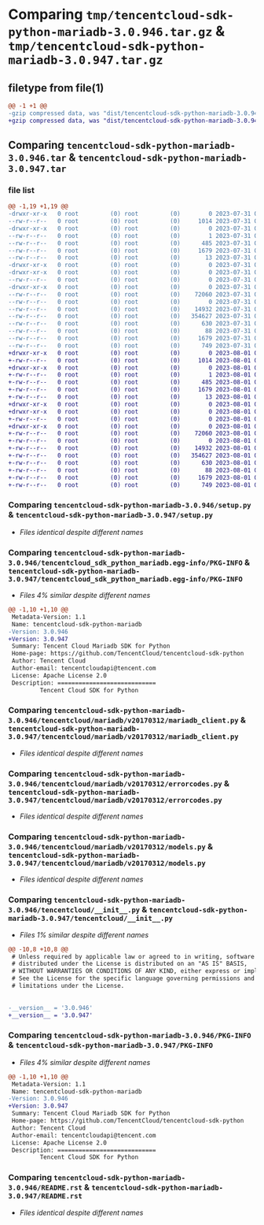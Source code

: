 # Comparing `tmp/tencentcloud-sdk-python-mariadb-3.0.946.tar.gz` & `tmp/tencentcloud-sdk-python-mariadb-3.0.947.tar.gz`

## filetype from file(1)

```diff
@@ -1 +1 @@
-gzip compressed data, was "dist/tencentcloud-sdk-python-mariadb-3.0.946.tar", last modified: Mon Jul 31 00:31:43 2023, max compression
+gzip compressed data, was "dist/tencentcloud-sdk-python-mariadb-3.0.947.tar", last modified: Tue Aug  1 00:51:50 2023, max compression
```

## Comparing `tencentcloud-sdk-python-mariadb-3.0.946.tar` & `tencentcloud-sdk-python-mariadb-3.0.947.tar`

### file list

```diff
@@ -1,19 +1,19 @@
-drwxr-xr-x   0 root         (0) root         (0)        0 2023-07-31 00:31:43.000000 tencentcloud-sdk-python-mariadb-3.0.946/
--rw-r--r--   0 root         (0) root         (0)     1014 2023-07-31 00:31:43.000000 tencentcloud-sdk-python-mariadb-3.0.946/setup.py
-drwxr-xr-x   0 root         (0) root         (0)        0 2023-07-31 00:31:43.000000 tencentcloud-sdk-python-mariadb-3.0.946/tencentcloud_sdk_python_mariadb.egg-info/
--rw-r--r--   0 root         (0) root         (0)        1 2023-07-31 00:31:43.000000 tencentcloud-sdk-python-mariadb-3.0.946/tencentcloud_sdk_python_mariadb.egg-info/dependency_links.txt
--rw-r--r--   0 root         (0) root         (0)      485 2023-07-31 00:31:43.000000 tencentcloud-sdk-python-mariadb-3.0.946/tencentcloud_sdk_python_mariadb.egg-info/SOURCES.txt
--rw-r--r--   0 root         (0) root         (0)     1679 2023-07-31 00:31:43.000000 tencentcloud-sdk-python-mariadb-3.0.946/tencentcloud_sdk_python_mariadb.egg-info/PKG-INFO
--rw-r--r--   0 root         (0) root         (0)       13 2023-07-31 00:31:43.000000 tencentcloud-sdk-python-mariadb-3.0.946/tencentcloud_sdk_python_mariadb.egg-info/top_level.txt
-drwxr-xr-x   0 root         (0) root         (0)        0 2023-07-31 00:31:43.000000 tencentcloud-sdk-python-mariadb-3.0.946/tencentcloud/
-drwxr-xr-x   0 root         (0) root         (0)        0 2023-07-31 00:31:43.000000 tencentcloud-sdk-python-mariadb-3.0.946/tencentcloud/mariadb/
--rw-r--r--   0 root         (0) root         (0)        0 2023-07-31 00:31:43.000000 tencentcloud-sdk-python-mariadb-3.0.946/tencentcloud/mariadb/__init__.py
-drwxr-xr-x   0 root         (0) root         (0)        0 2023-07-31 00:31:43.000000 tencentcloud-sdk-python-mariadb-3.0.946/tencentcloud/mariadb/v20170312/
--rw-r--r--   0 root         (0) root         (0)    72060 2023-07-31 00:31:43.000000 tencentcloud-sdk-python-mariadb-3.0.946/tencentcloud/mariadb/v20170312/mariadb_client.py
--rw-r--r--   0 root         (0) root         (0)        0 2023-07-31 00:31:43.000000 tencentcloud-sdk-python-mariadb-3.0.946/tencentcloud/mariadb/v20170312/__init__.py
--rw-r--r--   0 root         (0) root         (0)    14932 2023-07-31 00:31:43.000000 tencentcloud-sdk-python-mariadb-3.0.946/tencentcloud/mariadb/v20170312/errorcodes.py
--rw-r--r--   0 root         (0) root         (0)   354627 2023-07-31 00:31:43.000000 tencentcloud-sdk-python-mariadb-3.0.946/tencentcloud/mariadb/v20170312/models.py
--rw-r--r--   0 root         (0) root         (0)      630 2023-07-31 00:31:43.000000 tencentcloud-sdk-python-mariadb-3.0.946/tencentcloud/__init__.py
--rw-r--r--   0 root         (0) root         (0)       88 2023-07-31 00:31:43.000000 tencentcloud-sdk-python-mariadb-3.0.946/setup.cfg
--rw-r--r--   0 root         (0) root         (0)     1679 2023-07-31 00:31:43.000000 tencentcloud-sdk-python-mariadb-3.0.946/PKG-INFO
--rw-r--r--   0 root         (0) root         (0)      749 2023-07-31 00:31:43.000000 tencentcloud-sdk-python-mariadb-3.0.946/README.rst
+drwxr-xr-x   0 root         (0) root         (0)        0 2023-08-01 00:51:50.000000 tencentcloud-sdk-python-mariadb-3.0.947/
+-rw-r--r--   0 root         (0) root         (0)     1014 2023-08-01 00:51:50.000000 tencentcloud-sdk-python-mariadb-3.0.947/setup.py
+drwxr-xr-x   0 root         (0) root         (0)        0 2023-08-01 00:51:50.000000 tencentcloud-sdk-python-mariadb-3.0.947/tencentcloud_sdk_python_mariadb.egg-info/
+-rw-r--r--   0 root         (0) root         (0)        1 2023-08-01 00:51:50.000000 tencentcloud-sdk-python-mariadb-3.0.947/tencentcloud_sdk_python_mariadb.egg-info/dependency_links.txt
+-rw-r--r--   0 root         (0) root         (0)      485 2023-08-01 00:51:50.000000 tencentcloud-sdk-python-mariadb-3.0.947/tencentcloud_sdk_python_mariadb.egg-info/SOURCES.txt
+-rw-r--r--   0 root         (0) root         (0)     1679 2023-08-01 00:51:50.000000 tencentcloud-sdk-python-mariadb-3.0.947/tencentcloud_sdk_python_mariadb.egg-info/PKG-INFO
+-rw-r--r--   0 root         (0) root         (0)       13 2023-08-01 00:51:50.000000 tencentcloud-sdk-python-mariadb-3.0.947/tencentcloud_sdk_python_mariadb.egg-info/top_level.txt
+drwxr-xr-x   0 root         (0) root         (0)        0 2023-08-01 00:51:50.000000 tencentcloud-sdk-python-mariadb-3.0.947/tencentcloud/
+drwxr-xr-x   0 root         (0) root         (0)        0 2023-08-01 00:51:50.000000 tencentcloud-sdk-python-mariadb-3.0.947/tencentcloud/mariadb/
+-rw-r--r--   0 root         (0) root         (0)        0 2023-08-01 00:51:50.000000 tencentcloud-sdk-python-mariadb-3.0.947/tencentcloud/mariadb/__init__.py
+drwxr-xr-x   0 root         (0) root         (0)        0 2023-08-01 00:51:50.000000 tencentcloud-sdk-python-mariadb-3.0.947/tencentcloud/mariadb/v20170312/
+-rw-r--r--   0 root         (0) root         (0)    72060 2023-08-01 00:51:50.000000 tencentcloud-sdk-python-mariadb-3.0.947/tencentcloud/mariadb/v20170312/mariadb_client.py
+-rw-r--r--   0 root         (0) root         (0)        0 2023-08-01 00:51:50.000000 tencentcloud-sdk-python-mariadb-3.0.947/tencentcloud/mariadb/v20170312/__init__.py
+-rw-r--r--   0 root         (0) root         (0)    14932 2023-08-01 00:51:50.000000 tencentcloud-sdk-python-mariadb-3.0.947/tencentcloud/mariadb/v20170312/errorcodes.py
+-rw-r--r--   0 root         (0) root         (0)   354627 2023-08-01 00:51:50.000000 tencentcloud-sdk-python-mariadb-3.0.947/tencentcloud/mariadb/v20170312/models.py
+-rw-r--r--   0 root         (0) root         (0)      630 2023-08-01 00:51:50.000000 tencentcloud-sdk-python-mariadb-3.0.947/tencentcloud/__init__.py
+-rw-r--r--   0 root         (0) root         (0)       88 2023-08-01 00:51:50.000000 tencentcloud-sdk-python-mariadb-3.0.947/setup.cfg
+-rw-r--r--   0 root         (0) root         (0)     1679 2023-08-01 00:51:50.000000 tencentcloud-sdk-python-mariadb-3.0.947/PKG-INFO
+-rw-r--r--   0 root         (0) root         (0)      749 2023-08-01 00:51:50.000000 tencentcloud-sdk-python-mariadb-3.0.947/README.rst
```

### Comparing `tencentcloud-sdk-python-mariadb-3.0.946/setup.py` & `tencentcloud-sdk-python-mariadb-3.0.947/setup.py`

 * *Files identical despite different names*

### Comparing `tencentcloud-sdk-python-mariadb-3.0.946/tencentcloud_sdk_python_mariadb.egg-info/PKG-INFO` & `tencentcloud-sdk-python-mariadb-3.0.947/tencentcloud_sdk_python_mariadb.egg-info/PKG-INFO`

 * *Files 4% similar despite different names*

```diff
@@ -1,10 +1,10 @@
 Metadata-Version: 1.1
 Name: tencentcloud-sdk-python-mariadb
-Version: 3.0.946
+Version: 3.0.947
 Summary: Tencent Cloud Mariadb SDK for Python
 Home-page: https://github.com/TencentCloud/tencentcloud-sdk-python
 Author: Tencent Cloud
 Author-email: tencentcloudapi@tencent.com
 License: Apache License 2.0
 Description: ============================
         Tencent Cloud SDK for Python
```

### Comparing `tencentcloud-sdk-python-mariadb-3.0.946/tencentcloud/mariadb/v20170312/mariadb_client.py` & `tencentcloud-sdk-python-mariadb-3.0.947/tencentcloud/mariadb/v20170312/mariadb_client.py`

 * *Files identical despite different names*

### Comparing `tencentcloud-sdk-python-mariadb-3.0.946/tencentcloud/mariadb/v20170312/errorcodes.py` & `tencentcloud-sdk-python-mariadb-3.0.947/tencentcloud/mariadb/v20170312/errorcodes.py`

 * *Files identical despite different names*

### Comparing `tencentcloud-sdk-python-mariadb-3.0.946/tencentcloud/mariadb/v20170312/models.py` & `tencentcloud-sdk-python-mariadb-3.0.947/tencentcloud/mariadb/v20170312/models.py`

 * *Files identical despite different names*

### Comparing `tencentcloud-sdk-python-mariadb-3.0.946/tencentcloud/__init__.py` & `tencentcloud-sdk-python-mariadb-3.0.947/tencentcloud/__init__.py`

 * *Files 1% similar despite different names*

```diff
@@ -10,8 +10,8 @@
 # Unless required by applicable law or agreed to in writing, software
 # distributed under the License is distributed on an "AS IS" BASIS,
 # WITHOUT WARRANTIES OR CONDITIONS OF ANY KIND, either express or implied.
 # See the License for the specific language governing permissions and
 # limitations under the License.
 
 
-__version__ = '3.0.946'
+__version__ = '3.0.947'
```

### Comparing `tencentcloud-sdk-python-mariadb-3.0.946/PKG-INFO` & `tencentcloud-sdk-python-mariadb-3.0.947/PKG-INFO`

 * *Files 4% similar despite different names*

```diff
@@ -1,10 +1,10 @@
 Metadata-Version: 1.1
 Name: tencentcloud-sdk-python-mariadb
-Version: 3.0.946
+Version: 3.0.947
 Summary: Tencent Cloud Mariadb SDK for Python
 Home-page: https://github.com/TencentCloud/tencentcloud-sdk-python
 Author: Tencent Cloud
 Author-email: tencentcloudapi@tencent.com
 License: Apache License 2.0
 Description: ============================
         Tencent Cloud SDK for Python
```

### Comparing `tencentcloud-sdk-python-mariadb-3.0.946/README.rst` & `tencentcloud-sdk-python-mariadb-3.0.947/README.rst`

 * *Files identical despite different names*

